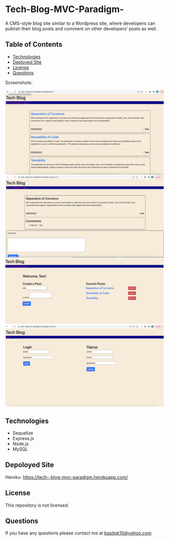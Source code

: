 # Tech-Blog-MVC-Paradigm-
A CMS-style blog site similar to a Wordpress site, where developers can publish their blog posts and comment on other developers’ posts as well.

## Table of Contents
* [Technologies](#technologies)
* [Deployed Site](#depoloyed)
* [License](#license)
* [Questions](#questions)

Screenshots:

![Screenshot](./Images/Screenshot1.png)
![Screenshot](./Images/Screenshot2.png)
![Screenshot](./Images/Screenshot3.png)
![Screenshot](./Images/Screenshot4.png)


## Technologies
* Sequelize
* Express.js
* Node.js
* MySQL

## Depoloyed Site
Heroku: https://tech--blog-mvc-paradigm.herokuapp.com/

## License
This repository is not licensed.

## Questions
If you have any questions please contact me at [basitpk10@yahoo.com](mailto:basitpk10@yahoo.com).